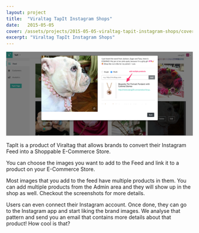 ```yaml
---
layout: project
title:  "Viraltag TapIt Instagram Shops"
date:   2015-05-05
cover: /assets/projects/2015-05-05-viraltag-tapit-instagram-shops/cover.png
excerpt: "Viraltag TapIt Instagram Shops"
---
```


![Viraltag TapIt Instagram Shops](/assets/projects/2015-05-05-viraltag-tapit-instagram-shops/cover.png)

TapIt is a product of Viraltag that allows brands to convert their Instagram Feed into a Shoppable E-Commerce Store.

You can choose the images you want to add to the Feed and link it to a product on your E-Commerce Store.

Most images that you add to the feed have multiple products in them. You can add multiple products from the Admin area and they will show up in the shop as well. Checkout the screenshots for more details.

Users can even connect their Instagram account. Once done, they can go to the Instagram app and start liking the brand images. We analyse that pattern and send you an email that contains more details about that product! How cool is that?
